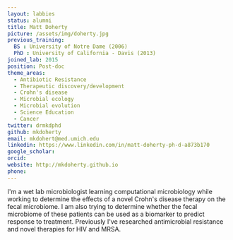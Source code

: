 ```yaml
---
layout: labbies
status: alumni
title: Matt Doherty
picture: /assets/img/doherty.jpg
previous_training:
  BS : University of Notre Dame (2006)
  PhD : University of California - Davis (2013)
joined_lab: 2015
position: Post-doc
theme_areas:
  - Antibiotic Resistance
  - Therapeutic discovery/development
  - Crohn's disease
  - Microbial ecology
  - Microbial evolution
  - Science Education
  - Cancer
twitter: drmkdphd
github: mkdoherty
email: mkdohert@med.umich.edu
linkedin: https://www.linkedin.com/in/matt-doherty-ph-d-a873b170
google_scholar:
orcid:
website: http://mkdoherty.github.io
phone:
---
```


I'm a wet lab microbiologist learning computational microbiology while working to determine the effects of a novel Crohn's disease therapy on the fecal microbiome. I am also trying to determine whether the fecal microbiome of these patients can be used as a biomarker to predict response to treatment. Previously I've researched antimicrobial resistance and novel therapies for HIV and MRSA.
